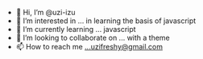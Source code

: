 - 👋 Hi, I’m @uzi-izu
- 👀 I’m interested in ... in learning the basis of javascript 
- 🌱 I’m currently learning ... javascript 
- 💞️ I’m looking to collaborate on ... with a theme
- 📫 How to reach me ...uzifreshy@gmail.com

<!---
uzi-izu/uzi-izu is a ✨ special ✨ repository because its `README.md` (this file) appears on your GitHub profile.
You can click the Preview link to take a look at your changes.
--->
